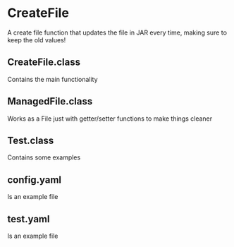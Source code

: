 # CreateFile
A create file function that updates the file in JAR every time, making sure to keep the old values!

## CreateFile.class
Contains the main functionality

## ManagedFile.class
Works as a File just with getter/setter functions to make things cleaner

## Test.class
Contains some examples

## config.yaml
Is an example file

## test.yaml
Is an example file
